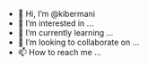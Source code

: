 - 👋 Hi, I’m @kibermani
- 👀 I’m interested in ...
- 🌱 I’m currently learning ...
- 💞️ I’m looking to collaborate on ...
- 📫 How to reach me ...

<!---
kibermani/kibermani is a ✨ special ✨ repository because its `README.md` (this file) appears on your GitHub profile.
You can click the Preview link to take a look at your changes.
--->
